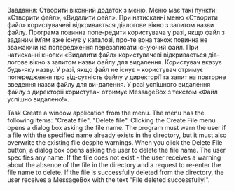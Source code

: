 Завдання: 
Створити віконний додаток з меню. Меню має такі пункти: «Створити файл», «Видалити файл». При натисканні меню «Створити файл» користувачеві відкривається діалогове вікно з запитом назви файлу. Програма повинна попе-редити користувача у разі, якщо файл з заданим ім’ям вже існує у каталозі, про-те вона також повинна не зважаючи на попередження перезаписати існуючий файл. При натисканні кнопки «Видалити файл» користувачеві відкривається діа-логове вікно з запитом назви файлу для видалення. Користувач вказує будь-яку назву. У разі, якщо файл не існує – користувач отримує попередження про від-сутність файлу у директорії та запит на повторне введення назви файлу для ви-далення. У разі успішного видалення файлу з директорії користувач отримує MessageBox з текстом «Файл успішно видалено!».

Task
Create a window application from the menu. The menu has the following items: "Create file", "Delete file". Clicking the Create File menu opens a dialog box asking the file name. The program must warn the user if a file with the specified name already exists in the directory, but it must also overwrite the existing file despite warnings. When you click the Delete File button, a dialog box opens asking the user to delete the file name. The user specifies any name. If the file does not exist - the user receives a warning about the absence of the file in the directory and a request to re-enter the file name to delete. If the file is successfully deleted from the directory, the user receives a MessageBox with the text "File deleted successfully!".

